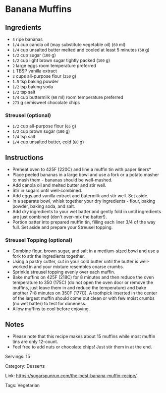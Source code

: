 # Banana Muffins

## Ingredients

- `3` ripe bananas
- `1/4` cup canola oil (may substitute vegetable oil) (`60` ml)
- `1/4` cup unsalted butter melted and cooled at least 5 minutes (`60` g)
- `1/2` cup sugar (`100` g)
- `1/2` cup light brown sugar tightly packed (`100` g)
- `2` large eggs room temperature preferred
- `1` TBSP vanilla extract
- `2` cups all-purpose flour (`250` g)
- `1.5` tsp baking powder
- `1/2` tsp baking soda
- `1/2` tsp salt
- `1/4` cup buttermilk (`60` ml) room temperature preferred
- `273` g semisweet chocolate chips

### Streusel (optional)

- `1/2` cup all-purpose flour (`65` g)
- `1/2` cup brown sugar (`100` g)
- `1/4` tsp salt
- `1/4` cup unsalted butter, cold (`60` g)

## Instructions

- Preheat oven to 425F (220C) and line a muffin tin with paper liners*
- Place peeled bananas in a large bowl and use a fork or a potato masher to mash them - bananas should be well-mashed.
- Add canola oil and melted butter and stir well.
- Stir in sugars until well-combined.
- Add eggs and vanilla extract and butermilk and stir well. Set aside.
- In a separate bowl, whisk together your dry ingredients - flour, baking powder, baking soda, and salt.
- Add dry ingredients to your wet batter and gently fold in until ingredients are just combined (don't over-mix the batter!).
- Portion batter into prepared muffin tin, filling each liner 3/4 of the way full. Set aside and prepare your Streusel topping.

### Streusel Topping (optional)

- Combine flour, brown sugar, and salt in a medium-sized bowl and use a fork to stir the ingredients together.
- Using a pastry cutter, cut in your cold butter until the butter is well-worked in and your mixture resembles coarse crumbs.
- Sprinkle streusel topping evenly over each muffin.
- Bake muffins on 425F (218C) for 8 minutes and then reduce the oven temperature to 350 (175C) (do not open the oven door or remove the muffins, just leave them in and reduce the temperature) and bake another 7-8 minutes on 350F (177C). A toothpick inserted in the center of the largest muffin should come out clean or with few moist crumbs (no wet batter) to test for doneness.
- Allow muffins to cool before enjoying.

## Notes

- Please note that this recipe makes about 15 muffins while most muffin tins are only 12-count.
- Feel free to add nuts or chocolate chips! Just stir them in at the end.

Servings: 15

Category: Desserts

Link: https://sugarspunrun.com/the-best-banana-muffin-recipe/

Tags: Vegetarian

